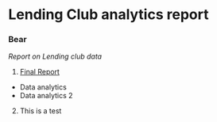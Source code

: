 # Lending Club analytics report
### Bear 
*Report on Lending club data*
1. [Final Report](https://www.cnn.com/)
  - Data analytics
  - Data analytics 2
2. This is a test
